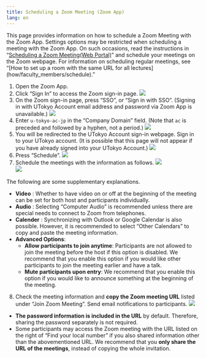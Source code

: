 ```yaml
---
title: Scheduling a Zoom Meeting (Zoom App)
lang: en
---
```

This page provides information on how to schedule a Zoom Meeting with the Zoom App. Settings options may be restricted when scheduling a meeting with the Zoom App. On such occasions, read the instructions in “[Scheduling a Zoom Meeting(Web Portal)](create_room)” and schedule your meetings on the Zoom webpage. For information on scheduling regular meetings, see “[How to set up a room with the same URL for all lectures] (how/faculty_members/schedule).”


1. Open the Zoom App.
2. Click “Sign In” to access the Zoom sign-in page.
  ![](img/en_zoom_signin_4.png)
3. On the Zoom sign-in page, press “SSO”, or “Sign in with SSO”. (Signing in with UTokyo Account email address and password via Zoom App is unavailable.)
  ![](img/en_zoom_signin_5.png)
4. Enter `u-tokyo-ac-jp` in the “Company Domain” field. (Note that `ac` is preceded and followed by a hyphen, not a period.)
  ![](img/en_zoom_signin_6.png)
5. You will be redirected to the UTokyo Account sign-in webpage. Sign in to your UTokyo account. (It is possible that this page will not appear if you have already signed into your UTokyo Account.)
  ![](img/en_zoom_signin_2.png)
6. Press “Schedule”.
  ![](img/en_zoom_top2.png)
7. Schedule the meetings with the information as follows.
  ![](img/en_zoom_schedule.png)  
  ![](img/en_zoom_schedule_detail.png) 

  The following are some supplementary explanations.  
  - **Video** : Whether to have video on or off at the beginning of the meeting can be set for both host and participants individually.  
  - **Audio** : Selecting “Computer Audio” is recommended unless there are special needs to connect to Zoom from telephones.  
  - **Calender** : Synchronizing with Outlook or Google Calendar is also possible. However, it is recommended to select “Other Calendars” to copy and paste the meeting information.   
  - **Advanced Options**:   
    -  **Allow participants to join anytime**: Participants are not allowed to join the meeting before the host if this option is disabled. We recommend that you enable this option if you would like other participants to join the meeting earlier and have a talk.   
    -  **Mute participants upon entry**: We recommend that you enable this option if you would like to announce something at the beginning of the meeting.
8. Check the meeting information and **copy the Zoom meeting URL** listed under “Join Zoom Meeting”. Send email notifications to participants.
  ![](/zoom/img/zoom_schedule_info.png)
  * **The password information is included in the URL** by default. Therefore, sharing the password separately is not required. 
  * Some participants may access the Zoom meeting with the URL listed on the right of “Find your local number” if you also shared information other than the abovementioned URL. We recommend that you **only share the URL of the meetings**, instead of copying the whole invitation.
